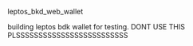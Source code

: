 leptos_bkd_web_wallet

building leptos bdk wallet for testing. DONT USE THIS PLSSSSSSSSSSSSSSSSSSSSSSSSS
